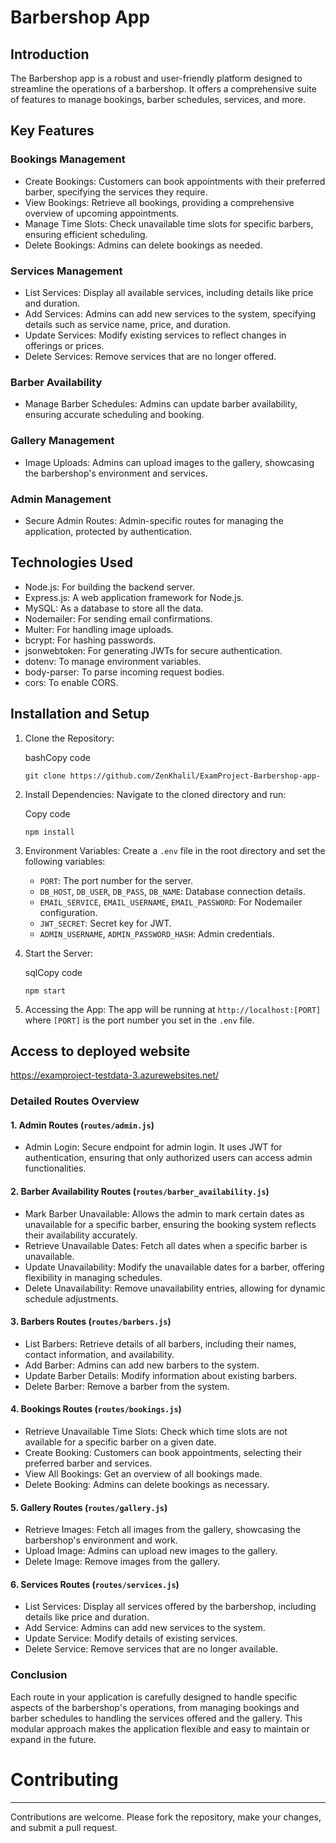 Barbershop App
==============

Introduction
------------

The Barbershop app is a robust and user-friendly platform designed to streamline the operations of a barbershop. It offers a comprehensive suite of features to manage bookings, barber schedules, services, and more.

Key Features
------------

### Bookings Management

-   Create Bookings: Customers can book appointments with their preferred barber, specifying the services they require.
-   View Bookings: Retrieve all bookings, providing a comprehensive overview of upcoming appointments.
-   Manage Time Slots: Check unavailable time slots for specific barbers, ensuring efficient scheduling.
-   Delete Bookings: Admins can delete bookings as needed.

### Services Management

-   List Services: Display all available services, including details like price and duration.
-   Add Services: Admins can add new services to the system, specifying details such as service name, price, and duration.
-   Update Services: Modify existing services to reflect changes in offerings or prices.
-   Delete Services: Remove services that are no longer offered.

### Barber Availability

-   Manage Barber Schedules: Admins can update barber availability, ensuring accurate scheduling and booking.

### Gallery Management

-   Image Uploads: Admins can upload images to the gallery, showcasing the barbershop's environment and services.

### Admin Management

-   Secure Admin Routes: Admin-specific routes for managing the application, protected by authentication.

Technologies Used
-----------------

-   Node.js: For building the backend server.
-   Express.js: A web application framework for Node.js.
-   MySQL: As a database to store all the data.
-   Nodemailer: For sending email confirmations.
-   Multer: For handling image uploads.
-   bcrypt: For hashing passwords.
-   jsonwebtoken: For generating JWTs for secure authentication.
-   dotenv: To manage environment variables.
-   body-parser: To parse incoming request bodies.
-   cors: To enable CORS.

Installation and Setup
----------------------

1.  Clone the Repository:

    bashCopy code

    `git clone https://github.com/ZenKhalil/ExamProject-Barbershop-app-`

2.  Install Dependencies: Navigate to the cloned directory and run:

    Copy code

    `npm install`

3.  Environment Variables: Create a `.env` file in the root directory and set the following variables:

    -   `PORT`: The port number for the server.
    -   `DB_HOST`, `DB_USER`, `DB_PASS`, `DB_NAME`: Database connection details.
    -   `EMAIL_SERVICE`, `EMAIL_USERNAME`, `EMAIL_PASSWORD`: For Nodemailer configuration.
    -   `JWT_SECRET`: Secret key for JWT.
    -   `ADMIN_USERNAME`, `ADMIN_PASSWORD_HASH`: Admin credentials.
4.  Start the Server:

    sqlCopy code

    `npm start`

5.  Accessing the App: The app will be running at `http://localhost:[PORT]` where `[PORT]` is the port number you set in the `.env` file.

## Access to deployed website
https://examproject-testdata-3.azurewebsites.net/

### Detailed Routes Overview

#### 1\. Admin Routes (`routes/admin.js`)

-   Admin Login: Secure endpoint for admin login. It uses JWT for authentication, ensuring that only authorized users can access admin functionalities.

#### 2\. Barber Availability Routes (`routes/barber_availability.js`)

-   Mark Barber Unavailable: Allows the admin to mark certain dates as unavailable for a specific barber, ensuring the booking system reflects their availability accurately.
-   Retrieve Unavailable Dates: Fetch all dates when a specific barber is unavailable.
-   Update Unavailability: Modify the unavailable dates for a barber, offering flexibility in managing schedules.
-   Delete Unavailability: Remove unavailability entries, allowing for dynamic schedule adjustments.

#### 3\. Barbers Routes (`routes/barbers.js`)

-   List Barbers: Retrieve details of all barbers, including their names, contact information, and availability.
-   Add Barber: Admins can add new barbers to the system.
-   Update Barber Details: Modify information about existing barbers.
-   Delete Barber: Remove a barber from the system.

#### 4\. Bookings Routes (`routes/bookings.js`)

-   Retrieve Unavailable Time Slots: Check which time slots are not available for a specific barber on a given date.
-   Create Booking: Customers can book appointments, selecting their preferred barber and services.
-   View All Bookings: Get an overview of all bookings made.
-   Delete Booking: Admins can delete bookings as necessary.

#### 5\. Gallery Routes (`routes/gallery.js`)

-   Retrieve Images: Fetch all images from the gallery, showcasing the barbershop's environment and work.
-   Upload Image: Admins can upload new images to the gallery.
-   Delete Image: Remove images from the gallery.

#### 6\. Services Routes (`routes/services.js`)

-   List Services: Display all services offered by the barbershop, including details like price and duration.
-   Add Service: Admins can add new services to the system.
-   Update Service: Modify details of existing services.
-   Delete Service: Remove services that are no longer available.

### Conclusion

Each route in your application is carefully designed to handle specific aspects of the barbershop's operations, from managing bookings and barber schedules to handling the services offered and the gallery. This modular approach makes the application flexible and easy to maintain or expand in the future.

# Contributing
------------

Contributions are welcome. Please fork the repository, make your changes, and submit a pull request.
